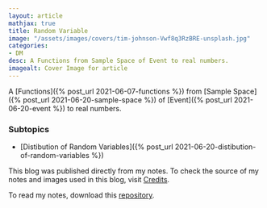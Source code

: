 ```yaml
---
layout: article
mathjax: true
title: Random Variable
image: "/assets/images/covers/tim-johnson-Vwf8q3RzBRE-unsplash.jpg"
categories:
- DM
desc: A Functions from Sample Space of Event to real numbers. 
imagealt: Cover Image for article
---
```


A [Functions]({% post_url 2021-06-07-functions %}) from [Sample Space]({% post_url 2021-06-20-sample-space %}) of [Event]({% post_url 2021-06-20-event %}) to real numbers.

### Subtopics
- [Distibution of Random Variables]({% post_url 2021-06-20-distibution-of-random-variables %})

This blog was published directly from my notes.
To check the source of my notes and images used in this blog, visit <a href="/credits.html" target="_blank">Credits</a>.

To read my notes, download this <a href="https://github.com/bovem/CS" target="blank">repository</a>.